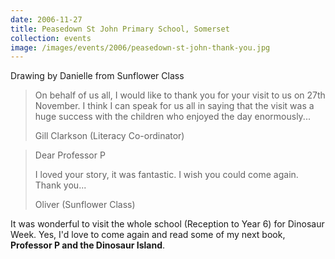 ```yaml
---
date: 2006-11-27
title: Peasedown St John Primary School, Somerset
collection: events
image: /images/events/2006/peasedown-st-john-thank-you.jpg
---
```


Drawing by Danielle from Sunflower Class

> On behalf of us all, I would like to thank you for your visit to us on 27th November. I think I can speak for us all in saying that the visit was a huge success with the children who enjoyed the day enormously...
> 
> <footer>Gill Clarkson (Literacy Co-ordinator)</footer>

<span></span>

> Dear Professor P
> 
> I loved your story, it was fantastic. I wish you could come again. Thank you...
> 
> <footer>Oliver (Sunflower Class)</footer>

It was wonderful to visit the whole school (Reception to Year 6) for Dinosaur Week. Yes, I'd love to come again and read some of my next book, **Professor P and the Dinosaur Island**.
